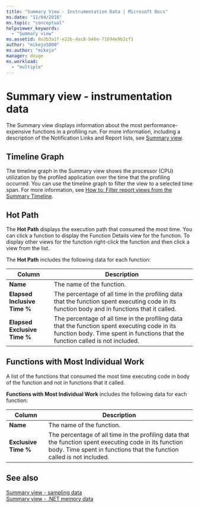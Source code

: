 ```yaml
---
title: "Summary View - Instrumentation Data | Microsoft Docs"
ms.date: "11/04/2016"
ms.topic: "conceptual"
helpviewer_keywords: 
  - "Summary view"
ms.assetid: 0a3b3a1f-e22b-4ac8-b46e-71694e9b2cf1
author: "mikejo5000"
ms.author: "mikejo"
manager: douge
ms.workload: 
  - "multiple"
---
```

# Summary view - instrumentation data
The Summary view displays information about the most performance-expensive functions in a profiling run. For more information, including a description of the Notification Links and Report lists, see [Summary view](../profiling/summary-view.md).  
  
## Timeline Graph  
 The timeline graph in the Summary view shows the processor (CPU) utilization by the profiled application over the time that the profiling occurred. You can use the timeline graph to filter the view to a selected time span. For more information, see [How to: Filter report views from the Summary Timeline](../profiling/how-to-filter-report-views-from-the-summary-timeline.md).  
  
## Hot Path  
 The **Hot Path** displays the execution path that consumed the most time. You can click a function to display the Function Details view for the function. To display other views for the function right-click the function and then click a view from the list.  
  
 The **Hot Path** includes the following data for each function:  
  
|Column|Description|  
|------------|-----------------|  
|**Name**|The name of the function.|  
|**Elapsed Inclusive Time %**|The percentage of all time in the profiling data that the function spent executing code in its function body and in functions that it called.|  
|**Elapsed Exclusive Time %**|The percentage of all time in the profiling data that the function spent executing code in its function body. Time spent in functions that the function called is not included.|  
  
## Functions with Most Individual Work  
 A list of the functions that consumed the most time executing code in body of the function and not in functions that it called.  
  
 **Functions with Most Individual Work** includes the following data for each function:  
  
|Column|Description|  
|------------|-----------------|  
|**Name**|The name of the function.|  
|**Exclusive Time %**|The percentage of all time in the profiling data that the function spent executing code in its function body. Time spent in functions that the function called is not included.|  
  
## See also  
 [Summary view - sampling data](../profiling/summary-view-sampling-data.md)   
 [Summary view - .NET memory data](../profiling/summary-view-dotnet-memory-data.md)